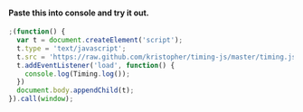 #### Paste this into console and try it out.

```javascript
;(function() {
  var t = document.createElement('script');
  t.type = 'text/javascript';
  t.src = 'https://raw.github.com/kristopher/timing-js/master/timing.js';
  t.addEventListener('load', function() {
    console.log(Timing.log());
  })
  document.body.appendChild(t);
}).call(window);
```